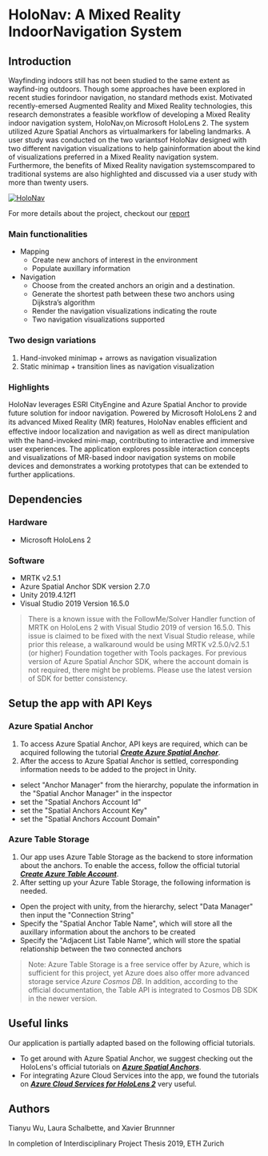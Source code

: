 # HoloNav: A Mixed Reality IndoorNavigation System
## Introduction
Wayfinding indoors still has not been studied to the same extent as wayfind-ing outdoors. Though some approaches have been explored in recent studies forindoor navigation, no standard methods exist. Motivated recently-emersed Augmented Reality and Mixed Reality technologies, this research demonstrates a feasible workflow of developing a Mixed Reality indoor navigation system, HoloNav,on Microsoft HoloLens 2. The system utilized Azure Spatial Anchors as virtualmarkers for labeling landmarks. A user study was conducted on the two variantsof HoloNav designed with two different navigation visualizations to help gaininformation about the kind of visualizations preferred in a Mixed Reality navigation system. Furthermore, the benefits of Mixed Reality navigation systemscompared to traditional systems are also highlighted and discussed via a user study with more than twenty users.

[![HoloNav](https://img.youtube.com/vi/Gzxj2bzMrBU/0.jpg)](https://www.youtube.com/watch?v=Gzxj2bzMrBU)

For more details about the project, checkout our [report](IPA_report.pdf)
### Main functionalities
- Mapping
  - Create new anchors of interest in the environment
  - Populate auxillary information
- Navigation 
  - Choose from the created anchors an origin and a destination. 
  - Generate the shortest path between these two anchors using Dijkstra’s algorithm
  - Render the navigation visualizations indicating the route
  - Two navigation visualizations supported
### Two design variations
1. Hand-invoked minimap + arrows as navigation visualization
2. Static minimap + transition lines as navigation visualization
### Highlights
HoloNav leverages ESRI CityEngine and Azure Spatial Anchor to provide future solution for indoor navigation. Powered by Microsoft HoloLens 2 and its advanced Mixed Reality (MR) features, HoloNav enables eﬃcient and eﬀective indoor localization and navigation as well as direct manipulation with the hand-invoked mini-map, contributing to interactive and immersive user experiences. The application explores possible interaction concepts and visualizations of MR-based indoor navigation systems on mobile devices and demonstrates a working prototypes that can be extended to further applications.
## Dependencies
### Hardware
- Microsoft HoloLens 2
### Software
- MRTK v2.5.1
- Azure Spatial Anchor SDK version 2.7.0
- Unity 2019.4.12f1
- Visual Studio 2019 Version 16.5.0
> There is a known issue with the FollowMe/Solver Handler function of MRTK on HoloLens 2 with Visual Studio 2019 of version 16.5.0. This issue is claimed to be fixed with the next Visual Studio release, while prior this release, a walkaround would be using MRTK v2.5.0/v2.5.1 (or higher) Foundation together with Tools packages. 
> For previous version of Azure Spatial Anchor SDK, where the account domain is not required, there might be problems. Please use the latest version of SDK for better consistency.
## Setup the app with API Keys
### Azure Spatial Anchor
1. To access Azure Spatial Anchor, API keys are required, which can be acquired following the tutorial [***Create Azure Spatial Anchor***](https://docs.microsoft.com/en-us/azure/spatial-anchors/quickstarts/get-started-unity-hololens?tabs=azure-portal).
2. After the access to Azure Spatial Anchor is settled, corresponding information needs to be added to the project in Unity.
  - select "Anchor Manager" from the hierarchy, populate the information in the "Spatial Anchor Manager" in the inspector
  - set the "Spatial Anchors Account Id"
  - set the "Spatial Anchors Account Key"
  - set the "Spatial Anchors Account Domain"
### Azure Table Storage
1. Our app uses Azure Table Storage as the backend to store information about the anchors. To enable the access, follow the official tutorial [***Create Azure Table Account***](https://docs.microsoft.com/en-us/azure/storage/common/storage-account-create?tabs=azure-portal).
2. After setting up your Azure Table Storage, the following information is needed.
  - Open the project with unity, from the hierarchy, select "Data Manager" then input the "Connection String"
  - Specify the "Spatial Anchor Table Name", which will store all the auxillary information about the anchors to be created
  - Specify the "Adjacent List Table Name", which will store the spatial relationship between the two connected anchors
> Note: Azure Table Storage is a free service offer by Azure, which is sufficient for this project, yet Azure does also offer more advanced storage service *Azure Cosmos DB*. In addition, according to the official documentation, the Table API is integrated to Cosmos DB SDK in the newer version.
## Useful links
Our application is partially adapted based on the following official tutorials.
- To get around with Azure Spatial Anchor, we suggest checking out the HoloLens's official tutorials on [***Azure Spatial Anchors***](https://docs.microsoft.com/en-us/windows/mixed-reality/develop/unity/tutorials/mr-learning-asa-01).
- For integrating Azure Cloud Services into the app, we found the tutorials on [***Azure Cloud Services for HoloLens 2***](https://docs.microsoft.com/en-us/windows/mixed-reality/develop/unity/tutorials/mr-learning-azure-01) very useful.
## Authors
Tianyu Wu, Laura Schalbette, and Xavier Brunnner

In completion of Interdisciplinary Project Thesis 2019, ETH Zurich
